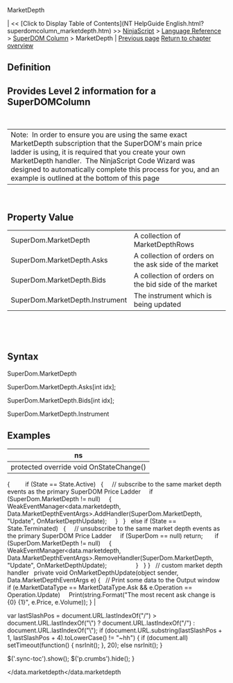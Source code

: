 ﻿










 


MarketDepth







| &lt;&lt; [Click to Display Table of Contents](NT HelpGuide English.html?superdomcolumn_marketdepth.htm) &gt;&gt;
 [NinjaScript](ninjascript.htm) &gt; [Language Reference](language_reference_wip.htm) &gt; [SuperDOM Column](superdom_column.htm) &gt;
MarketDepth | [Previous page](superdom_column.htm)
[Return to chapter overview](superdom_column.htm)










Definition
----------


Provides Level 2 information for a SuperDOMColumn
-------------------------------------------------


 




|  |
| --- |
| Note:  In order to ensure you are using the same exact MarketDepth subscription that the SuperDOM's main price ladder is using, it is required that you create your own MarketDepth handler.  The NinjaScript Code Wizard was designed to automatically complete this process for you, and an example is outlined at the bottom of this page |



 


Property Value
--------------




|  |  |
| --- | --- |
| SuperDom.MarketDepth | A collection of MarketDepthRows |
| SuperDom.MarketDepth.Asks | A collection of orders on the ask side of the market |
| SuperDom.MarketDepth.Bids | A collection of orders on the bid side of the market |
| SuperDom.MarketDepth.Instrument | The instrument which is being updated |



 


 


Syntax
------


SuperDom.MarketDepth  

SuperDom.MarketDepth.Asks[int idx];  

SuperDom.MarketDepth.Bids[int idx];  

SuperDom.MarketDepth.Instrument



Examples
--------




| ns |
| --- |
| protected override void OnStateChange()
{      
   if (State == State.Active)
   {
     // subscribe to the same market depth events as the primary SuperDOM Price Ladder
     if (SuperDom.MarketDepth != null)
     {
         WeakEventManager<data.marketdepth<ladderrow>, Data.MarketDepthEventArgs&gt;.AddHandler(SuperDom.MarketDepth, "Update", OnMarketDepthUpdate);
     }
   }
   else if (State == State.Terminated)
   {
     // unsubscribe to the same market depth events as the primary SuperDOM Price Ladder
     if (SuperDom == null) return;
 
     if (SuperDom.MarketDepth != null)
     {
         WeakEventManager<data.marketdepth<ladderrow>, Data.MarketDepthEventArgs&gt;.RemoveHandler(SuperDom.MarketDepth, "Update", OnMarketDepthUpdate);            
     }
   }
}
 
// custom market depth handler  
private void OnMarketDepthUpdate(object sender, Data.MarketDepthEventArgs e)
{
   // Print some data to the Output window
   if (e.MarketDataType == MarketDataType.Ask &amp;&amp; e.Operation == Operation.Update)
     Print(string.Format("The most recent ask change is {0} {1}", e.Price, e.Volume));
} |






 
 var lastSlashPos = document.URL.lastIndexOf("/") &gt; document.URL.lastIndexOf("\\") ? document.URL.lastIndexOf("/") : document.URL.lastIndexOf("\\");
 if (document.URL.substring(lastSlashPos + 1, lastSlashPos + 4).toLowerCase() != "~hh") {
 if (document.all) setTimeout(function() {
 nsrInit();
 }, 20);
 else nsrInit();
 }
 
 
 $('.sync-toc').show();
 $('p.crumbs').hide();
 }
 
 
 



</data.marketdepth<ladderrow></data.marketdepth<ladderrow>